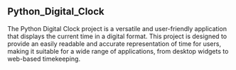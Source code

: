 ## Python_Digital_Clock
The Python Digital Clock project is a versatile and user-friendly application that displays the current time in a digital format. This project is designed to provide an easily readable and accurate representation of time for users, making it suitable for a wide range of applications, from desktop widgets to web-based timekeeping.
